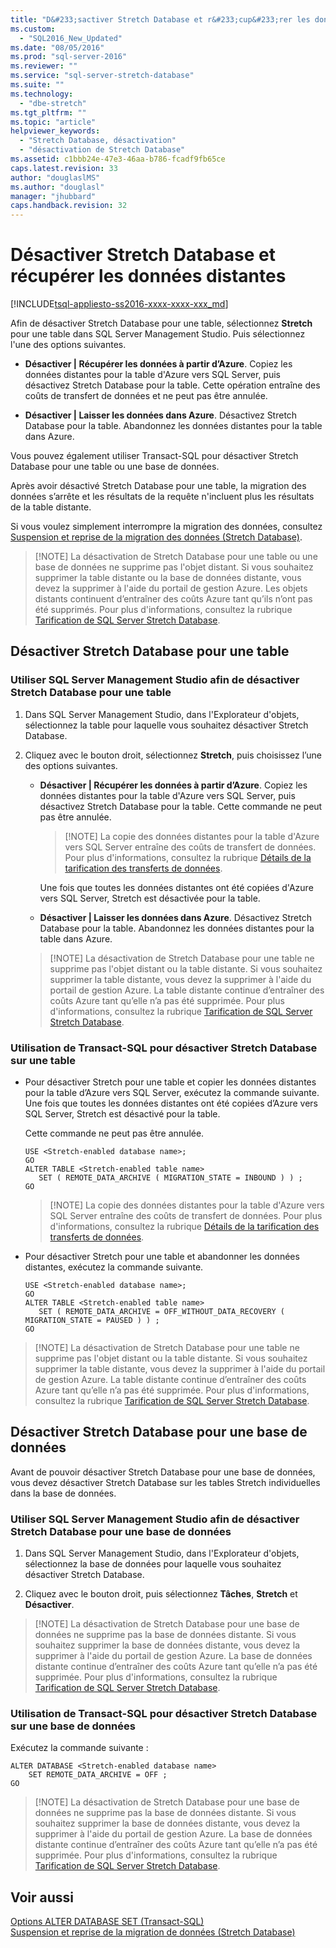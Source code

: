 ```yaml
---
title: "D&#233;sactiver Stretch Database et r&#233;cup&#233;rer les donn&#233;es distantes | Microsoft Docs"
ms.custom: 
  - "SQL2016_New_Updated"
ms.date: "08/05/2016"
ms.prod: "sql-server-2016"
ms.reviewer: ""
ms.service: "sql-server-stretch-database"
ms.suite: ""
ms.technology: 
  - "dbe-stretch"
ms.tgt_pltfrm: ""
ms.topic: "article"
helpviewer_keywords: 
  - "Stretch Database, désactivation"
  - "désactivation de Stretch Database"
ms.assetid: c1bbb24e-47e3-46aa-b786-fcadf9fb65ce
caps.latest.revision: 33
author: "douglaslMS"
ms.author: "douglasl"
manager: "jhubbard"
caps.handback.revision: 32
---
```

# D&#233;sactiver Stretch Database et r&#233;cup&#233;rer les donn&#233;es distantes
[!INCLUDE[tsql-appliesto-ss2016-xxxx-xxxx-xxx_md](../../includes/tsql-appliesto-ss2016-xxxx-xxxx-xxx-md.md)]

  Afin de désactiver Stretch Database pour une table, sélectionnez **Stretch** pour une table dans SQL Server Management Studio. Puis sélectionnez l'une des options suivantes.  
  
-   **Désactiver | Récupérer les données à partir d’Azure**. Copiez les données distantes pour la table d'Azure vers SQL Server, puis désactivez Stretch Database pour la table. Cette opération entraîne des coûts de transfert de données et ne peut pas être annulée.  
  
-   **Désactiver | Laisser les données dans Azure**. Désactivez Stretch Database pour la table.  Abandonnez les données distantes pour la table dans Azure.  
  
 Vous pouvez également utiliser Transact-SQL pour désactiver Stretch Database pour une table ou une base de données.  
  
 Après avoir désactivé Stretch Database pour une table, la migration des données s’arrête et les résultats de la requête n'incluent plus les résultats de la table distante.  
  
 Si vous voulez simplement interrompre la migration des données, consultez [Suspension et reprise de la migration des données &#40;Stretch Database&#41;](../../sql-server/stretch-database/pause-and-resume-data-migration-stretch-database.md).  
  
> [!NOTE] La désactivation de Stretch Database pour une table ou une base de données ne supprime pas l'objet distant. Si vous souhaitez supprimer la table distante ou la base de données distante, vous devez la supprimer à l'aide du portail de gestion Azure. Les objets distants continuent d’entraîner des coûts Azure tant qu’ils n’ont pas été supprimés. Pour plus d'informations, consultez la rubrique [Tarification de SQL Server Stretch Database](https://azure.microsoft.com/pricing/details/sql-server-stretch-database/).  
  
## Désactiver Stretch Database pour une table  
  
### Utiliser SQL Server Management Studio afin de désactiver Stretch Database pour une table  
  
1.  Dans SQL Server Management Studio, dans l'Explorateur d'objets, sélectionnez la table pour laquelle vous souhaitez désactiver Stretch Database.  
  
2.  Cliquez avec le bouton droit, sélectionnez **Stretch**, puis choisissez l’une des options suivantes.  
  
    -   **Désactiver | Récupérer les données à partir d’Azure**. Copiez les données distantes pour la table d'Azure vers SQL Server, puis désactivez Stretch Database pour la table. Cette commande ne peut pas être annulée.  
  
        > [!NOTE] La copie des données distantes pour la table d'Azure vers SQL Server entraîne des coûts de transfert de données. Pour plus d'informations, consultez la rubrique [Détails de la tarification des transferts de données](https://azure.microsoft.com/pricing/details/data-transfers/).  
  
         Une fois que toutes les données distantes ont été copiées d'Azure vers SQL Server, Stretch est désactivée pour la table.  
  
    -   **Désactiver | Laisser les données dans Azure**. Désactivez Stretch Database pour la table.  Abandonnez les données distantes pour la table dans Azure.  
  
    > [!NOTE] La désactivation de Stretch Database pour une table ne supprime pas l'objet distant ou la table distante. Si vous souhaitez supprimer la table distante, vous devez la supprimer à l'aide du portail de gestion Azure. La table distante continue d’entraîner des coûts Azure tant qu’elle n’a pas été supprimée. Pour plus d'informations, consultez la rubrique [Tarification de SQL Server Stretch Database](https://azure.microsoft.com/pricing/details/sql-server-stretch-database/).  
  
### Utilisation de Transact-SQL pour désactiver Stretch Database sur une table  
  
-   Pour désactiver Stretch pour une table et copier les données distantes pour la table d’Azure vers SQL Server, exécutez la commande suivante. Une fois que toutes les données distantes ont été copiées d’Azure vers SQL Server, Stretch est désactivé pour la table.

    Cette commande ne peut pas être annulée.  
  
    ```tsql  
    USE <Stretch-enabled database name>;
    GO
    ALTER TABLE <Stretch-enabled table name>  
       SET ( REMOTE_DATA_ARCHIVE ( MIGRATION_STATE = INBOUND ) ) ; 
    GO 
    ```  
  
    > [!NOTE] La copie des données distantes pour la table d'Azure vers SQL Server entraîne des coûts de transfert de données. Pour plus d'informations, consultez la rubrique [Détails de la tarification des transferts de données](https://azure.microsoft.com/pricing/details/data-transfers/).    
  
-   Pour désactiver Stretch pour une table et abandonner les données distantes, exécutez la commande suivante.  
  
    ```tsql  
    USE <Stretch-enabled database name>;
    GO
    ALTER TABLE <Stretch-enabled table name>  
       SET ( REMOTE_DATA_ARCHIVE = OFF_WITHOUT_DATA_RECOVERY ( MIGRATION_STATE = PAUSED ) ) ; 
    GO
    ```  
  
> [!NOTE] La désactivation de Stretch Database pour une table ne supprime pas l'objet distant ou la table distante. Si vous souhaitez supprimer la table distante, vous devez la supprimer à l'aide du portail de gestion Azure. La table distante continue d’entraîner des coûts Azure tant qu’elle n’a pas été supprimée. Pour plus d'informations, consultez la rubrique [Tarification de SQL Server Stretch Database](https://azure.microsoft.com/pricing/details/sql-server-stretch-database/).  
  
## Désactiver Stretch Database pour une base de données  
 Avant de pouvoir désactiver Stretch Database pour une base de données, vous devez désactiver Stretch Database sur les tables Stretch individuelles dans la base de données.  
  
### Utiliser SQL Server Management Studio afin de désactiver Stretch Database pour une base de données  
  
1.  Dans SQL Server Management Studio, dans l'Explorateur d'objets, sélectionnez la base de données pour laquelle vous souhaitez désactiver Stretch Database.  
  
2.  Cliquez avec le bouton droit, puis sélectionnez **Tâches**, **Stretch** et **Désactiver**.  
  
> [!NOTE] La désactivation de Stretch Database pour une base de données ne supprime pas la base de données distante. Si vous souhaitez supprimer la base de données distante, vous devez la supprimer à l'aide du portail de gestion Azure. La base de données distante continue d’entraîner des coûts Azure tant qu’elle n’a pas été supprimée. Pour plus d'informations, consultez la rubrique [Tarification de SQL Server Stretch Database](https://azure.microsoft.com/pricing/details/sql-server-stretch-database/).  
  
### Utilisation de Transact-SQL pour désactiver Stretch Database sur une base de données  
 Exécutez la commande suivante :  
  
```tsql  
ALTER DATABASE <Stretch-enabled database name>  
    SET REMOTE_DATA_ARCHIVE = OFF ;  
GO 
```  
  
> [!NOTE] La désactivation de Stretch Database pour une base de données ne supprime pas la base de données distante. Si vous souhaitez supprimer la base de données distante, vous devez la supprimer à l'aide du portail de gestion Azure. La base de données distante continue d’entraîner des coûts Azure tant qu’elle n’a pas été supprimée. Pour plus d'informations, consultez la rubrique [Tarification de SQL Server Stretch Database](https://azure.microsoft.com/pricing/details/sql-server-stretch-database/).  
  
## Voir aussi  
 [Options ALTER DATABASE SET &#40;Transact-SQL&#41;](../Topic/ALTER%20DATABASE%20SET%20Options%20\(Transact-SQL\).md)   
 [Suspension et reprise de la migration de données &#40;Stretch Database&#41;](../../sql-server/stretch-database/pause-and-resume-data-migration-stretch-database.md)  
  
  